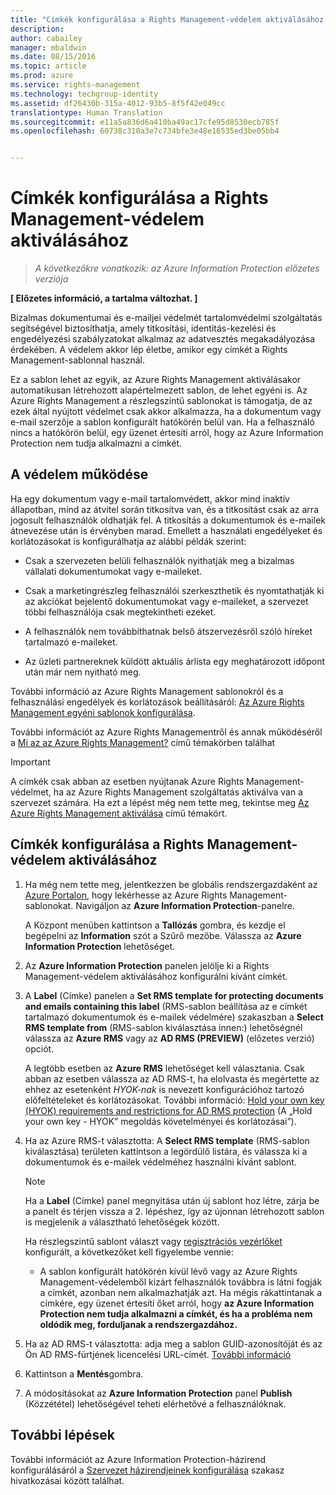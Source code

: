 ```yaml
---
title: "Címkék konfigurálása a Rights Management-védelem aktiválásához | Azure Rights Management"
description: 
author: cabailey
manager: mbaldwin
ms.date: 08/15/2016
ms.topic: article
ms.prod: azure
ms.service: rights-management
ms.technology: techgroup-identity
ms.assetid: df26430b-315a-4012-93b5-8f5f42e049cc
translationtype: Human Translation
ms.sourcegitcommit: e11a5a836d6a410ba49ac17cfe95d8530ecb785f
ms.openlocfilehash: 60738c310a3e7c734bfe3e48e16535ed3be05bb4


---
```


# Címkék konfigurálása a Rights Management-védelem aktiválásához

>*A következőkre vonatkozik: az Azure Information Protection előzetes verziója*

**[ Előzetes információ, a tartalma változhat. ]**

Bizalmas dokumentumai és e-mailjei védelmét tartalomvédelmi szolgáltatás segítségével biztosíthatja, amely titkosítási, identitás-kezelési és engedélyezési szabályzatokat alkalmaz az adatvesztés megakadályozása érdekében. A védelem akkor lép életbe, amikor egy címkét a Rights Management-sablonnal használ. 

Ez a sablon lehet az egyik, az Azure Rights Management aktiválásakor automatikusan létrehozott alapértelmezett sablon, de lehet egyéni is. Az Azure Rights Management a részlegszintű sablonokat is támogatja, de az ezek által nyújtott védelmet csak akkor alkalmazza, ha a dokumentum vagy e-mail szerzője a sablon konfigurált hatókörén belül van. Ha a felhasználó nincs a hatókörön belül, egy üzenet értesíti arról, hogy az Azure Information Protection nem tudja alkalmazni a címkét.

## A védelem működése

Ha egy dokumentum vagy e-mail tartalomvédett, akkor mind inaktív állapotban, mind az átvitel során titkosítva van, és a titkosítást csak az arra jogosult felhasználók oldhatják fel. A titkosítás a dokumentumok és e-mailek átnevezése után is érvényben marad. Emellett a használati engedélyeket és korlátozásokat is konfigurálhatja az alábbi példák szerint:

- Csak a szervezeten belüli felhasználók nyithatják meg a bizalmas vállalati dokumentumokat vagy e-maileket.

- Csak a marketingrészleg felhasználói szerkeszthetik és nyomtathatják ki az akciókat bejelentő dokumentumokat vagy e-maileket, a szervezet többi felhasználója csak megtekintheti ezeket.

- A felhasználók nem továbbíthatnak belső átszervezésről szóló híreket tartalmazó e-maileket.

- Az üzleti partnereknek küldött aktuális árlista egy meghatározott időpont után már nem nyitható meg.

További információ az Azure Rights Management sablonokról és a felhasználási engedélyek és korlátozások beállításáról: [Az Azure Rights Management egyéni sablonok konfigurálása](../deploy-use/configure-custom-templates.md).

További információt az Azure Rights Managementről és annak működéséről a [Mi az az Azure Rights Management?](../understand-explore/what-is-azure-rms.md) című témakörben találhat

> [!IMPORTANT]
> A címkék csak abban az esetben nyújtanak Azure Rights Management-védelmet, ha az Azure Rights Management szolgáltatás aktiválva van a szervezet számára. Ha ezt a lépést még nem tette meg, tekintse meg [Az Azure Rights Management aktiválása](../deploy-use/activate-service.md) című témakört.


## Címkék konfigurálása a Rights Management-védelem aktiválásához

1. Ha még nem tette meg, jelentkezzen be globális rendszergazdaként az [Azure Portalon](https://portal.azure.com), hogy lekérhesse az Azure Rights Management-sablonokat. Navigáljon az **Azure Information Protection**-panelre. 

    A Központ menüben kattintson a **Tallózás** gombra, és kezdje el begépelni az **Information** szót a Szűrő mezőbe. Válassza az **Azure Information Protection** lehetőséget.

2. Az **Azure Information Protection** panelen jelölje ki a Rights Management-védelem aktiválásához konfigurálni kívánt címkét.

3. A **Label** (Címke) panelen a **Set RMS template for protecting documents and emails containing this label** (RMS-sablon beállítása az e címkét tartalmazó dokumentumok és e-mailek védelmére) szakaszban a **Select RMS template from** (RMS-sablon kiválasztása innen:) lehetőségnél válassza az **Azure RMS** vagy az **AD RMS (PREVIEW)** (előzetes verzió) opciót.
    
    A legtöbb esetben az **Azure RMS** lehetőséget kell választania. Csak abban az esetben válassza az AD RMS-t, ha elolvasta és megértette az ehhez az esetenként *HYOK-nak* is nevezett konfigurációhoz tartozó előfeltételeket és korlátozásokat. További információ: [Hold your own key (HYOK) requirements and restrictions for AD RMS protection](configure-adrms-restrictions.md) (A „Hold your own key - HYOK” megoldás követelményei és korlátozásai”).
    
4. Ha az Azure RMS-t választotta: A **Select RMS template** (RMS-sablon kiválasztása) területen kattintson a legördülő listára, és válassza ki a dokumentumok és e-mailek védelméhez használni kívánt sablont.

    > [!NOTE] 
    > Ha a **Label** (Címke) panel megnyitása után új sablont hoz létre, zárja be a panelt és térjen vissza a 2. lépéshez, így az újonnan létrehozott sablon is megjelenik a választható lehetőségek között.
    
    Ha részlegszintű sablont választ vagy [regisztrációs vezérlőket](../deploy-use/activate-service.md#configuring-onboarding-controls-for-a-phased-deployment) konfigurált, a következőket kell figyelembe vennie:
    
    - A sablon konfigurált hatókörén kívül lévő vagy az Azure Rights Management-védelemből kizárt felhasználók továbbra is látni fogják a címkét, azonban nem alkalmazhatják azt. Ha mégis rákattintanak a címkére, egy üzenet értesíti őket arról, hogy **az Azure Information Protection nem tudja alkalmazni a címkét, és ha a probléma nem oldódik meg, forduljanak a rendszergazdához.**
    
5. Ha az AD RMS-t választotta: adja meg a sablon GUID-azonosítóját és az Ön AD RMS-fürtjének licencelési URL-címét. [További információ](configure-adrms-restrictions.md#locating-the-information-to-specify-ad-rms-protection-with-an-azure-information-protection-label)

6. Kattintson a **Mentés**gombra.

7. A módosításokat az **Azure Information Protection** panel **Publish** (Közzététel) lehetőségével teheti elérhetővé a felhasználóknak.

## További lépések

További információt az Azure Information Protection-házirend konfigurálásáról a [Szervezet házirendjeinek konfigurálása](configure-policy.md#configuring-your-organization-s-policy) szakasz hivatkozásai között találhat.  



<!--HONumber=Aug16_HO3-->


